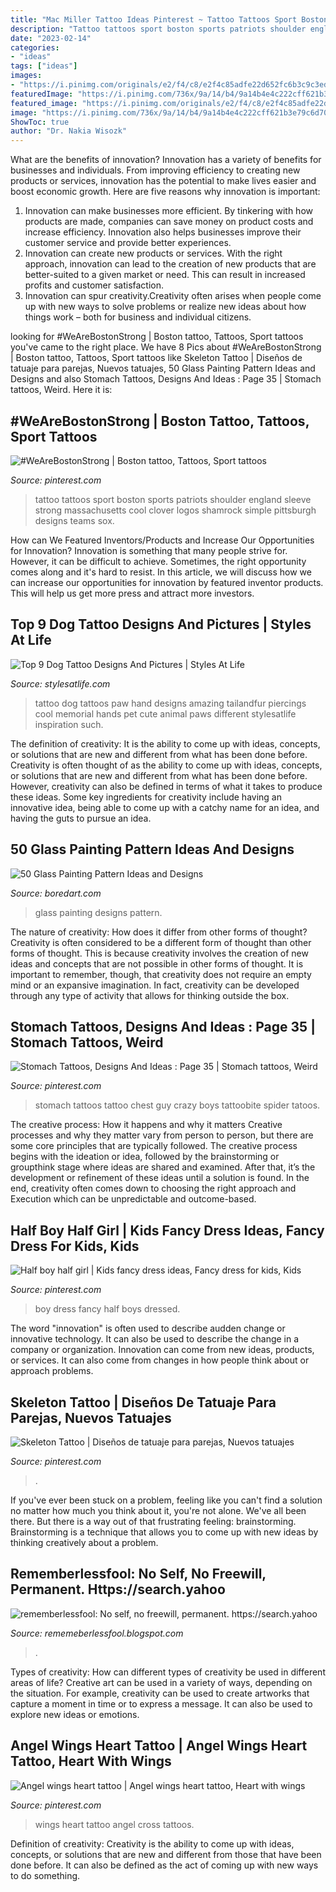 ```yaml
---
title: "Mac Miller Tattoo Ideas Pinterest ~ Tattoo Tattoos Sport Boston Sports Patriots Shoulder England Sleeve Strong Massachusetts Cool Clover Logos Shamrock Simple Pittsburgh Designs Teams Sox"
description: "Tattoo tattoos sport boston sports patriots shoulder england sleeve strong massachusetts cool clover logos shamrock simple pittsburgh designs teams sox"
date: "2023-02-14"
categories:
- "ideas"
tags: ["ideas"]
images:
- "https://i.pinimg.com/originals/e2/f4/c8/e2f4c85adfe22d652fc6b3c9c3edd98d.jpg"
featuredImage: "https://i.pinimg.com/736x/9a/14/b4/9a14b4e4c222cff621b3e79c6d703901.jpg"
featured_image: "https://i.pinimg.com/originals/e2/f4/c8/e2f4c85adfe22d652fc6b3c9c3edd98d.jpg"
image: "https://i.pinimg.com/736x/9a/14/b4/9a14b4e4c222cff621b3e79c6d703901.jpg"
ShowToc: true
author: "Dr. Nakia Wisozk"
---
```



What are the benefits of innovation?
Innovation has a variety of benefits for businesses and individuals. From improving efficiency to creating new products or services, innovation has the potential to make lives easier and boost economic growth. Here are five reasons why innovation is important: 
1. Innovation can make businesses more efficient. By tinkering with how products are made, companies can save money on product costs and increase efficiency. Innovation also helps businesses improve their customer service and provide better experiences. 
2. Innovation can create new products or services. With the right approach, innovation can lead to the creation of new products that are better-suited to a given market or need. This can result in increased profits and customer satisfaction. 
3. Innovation can spur creativity.Creativity often arises when people come up with new ways to solve problems or realize new ideas about how things work – both for business and individual citizens.

	

		
looking for #WeAreBostonStrong | Boston tattoo, Tattoos, Sport tattoos you've came to the right place. We have 8 Pics about #WeAreBostonStrong | Boston tattoo, Tattoos, Sport tattoos like Skeleton Tattoo | Diseños de tatuaje para parejas, Nuevos tatuajes, 50 Glass Painting Pattern Ideas and Designs and also Stomach Tattoos, Designs And Ideas : Page 35 | Stomach tattoos, Weird. Here it is:
		
    
## #WeAreBostonStrong | Boston Tattoo, Tattoos, Sport Tattoos

<img loading=lazy src="https://i.pinimg.com/originals/e2/f4/c8/e2f4c85adfe22d652fc6b3c9c3edd98d.jpg" onerror="this.onerror=null;this.src='https://tse1.mm.bing.net/th?id=OIP.8wPs2uzhJ_q9x6AT-vS6lQHaJ4&amp;pid=15.1';" alt="#WeAreBostonStrong | Boston tattoo, Tattoos, Sport tattoos">

_Source: pinterest.com_

>tattoo tattoos sport boston sports patriots shoulder england sleeve strong massachusetts cool clover logos shamrock simple pittsburgh designs teams sox. 

	

How can We Featured Inventors/Products and Increase Our Opportunities for Innovation?
Innovation is something that many people strive for. However, it can be difficult to achieve. Sometimes, the right opportunity comes along and it's hard to resist. In this article, we will discuss how we can increase our opportunities for innovation by featured inventor products. This will help us get more press and attract more investors.

    
## Top 9 Dog Tattoo Designs And Pictures | Styles At Life

<img loading=lazy src="https://stylesatlife.com/wp-content/uploads/2015/03/Dog-Tattoos-13.jpg" onerror="this.onerror=null;this.src='https://tse3.mm.bing.net/th?id=OIP.9eeZLOhuxFw04gVhvzS6uAAAAA&amp;pid=15.1';" alt="Top 9 Dog Tattoo Designs And Pictures | Styles At Life">

_Source: stylesatlife.com_

>tattoo dog tattoos paw hand designs amazing tailandfur piercings cool memorial hands pet cute animal paws different stylesatlife inspiration such. 

	

The definition of creativity: It is the ability to come up with ideas, concepts, or solutions that are new and different from what has been done before.
Creativity is often thought of as the ability to come up with ideas, concepts, or solutions that are new and different from what has been done before. However, creativity can also be defined in terms of what it takes to produce these ideas. Some key ingredients for creativity include having an innovative idea, being able to come up with a catchy name for an idea, and having the guts to pursue an idea.

    
## 50 Glass Painting Pattern Ideas And Designs

<img loading=lazy src="https://www.boredart.com/wp-content/uploads/2013/08/Glass-Painting-Pattern-Ideas-and-Designs-11.jpg" onerror="this.onerror=null;this.src='https://tse1.mm.bing.net/th?id=OIP.a0zPudFy6nWBCQxXFxpldgHaLH&amp;pid=15.1';" alt="50 Glass Painting Pattern Ideas and Designs">

_Source: boredart.com_

>glass painting designs pattern. 

	

The nature of creativity: How does it differ from other forms of thought?
Creativity is often considered to be a different form of thought than other forms of thought. This is because creativity involves the creation of new ideas and concepts that are not possible in other forms of thought. It is important to remember, though, that creativity does not require an empty mind or an expansive imagination. In fact, creativity can be developed through any type of activity that allows for thinking outside the box.

    
## Stomach Tattoos, Designs And Ideas : Page 35 | Stomach Tattoos, Weird

<img loading=lazy src="https://i.pinimg.com/originals/c9/43/2d/c9432db61b4a1b65ee28bcf8a2d5b5eb.jpg" onerror="this.onerror=null;this.src='https://tse4.mm.bing.net/th?id=OIP.hzhHtnKwJTMr7ro9km8CFQAAAA&amp;pid=15.1';" alt="Stomach Tattoos, Designs And Ideas : Page 35 | Stomach tattoos, Weird">

_Source: pinterest.com_

>stomach tattoos tattoo chest guy crazy boys tattoobite spider tatoos. 

	

The creative process: How it happens and why it matters
Creative processes and why they matter vary from person to person, but there are some core principles that are typically followed. The creative process begins with the ideation or idea, followed by the brainstorming or groupthink stage where ideas are shared and examined. After that, it’s the development or refinement of these ideas until a solution is found. In the end, creativity often comes down to choosing the right approach and Execution which can be unpredictable and outcome-based.

    
## Half Boy Half Girl | Kids Fancy Dress Ideas, Fancy Dress For Kids, Kids

<img loading=lazy src="https://i.pinimg.com/736x/84/87/65/8487658b9fec1981f7595d91167cff45--fancy-dress-dress-ideas.jpg" onerror="this.onerror=null;this.src='https://tse2.mm.bing.net/th?id=OIP.6hI1amN8al2kXHi9QrJGbwHaOC&amp;pid=15.1';" alt="Half boy half girl | Kids fancy dress ideas, Fancy dress for kids, Kids">

_Source: pinterest.com_

>boy dress fancy half boys dressed. 

	

The word "innovation" is often used to describe audden change or innovative technology. It can also be used to describe the change in a company or organization. Innovation can come from new ideas, products, or services. It can also come from changes in how people think about or approach problems.

    
## Skeleton Tattoo | Diseños De Tatuaje Para Parejas, Nuevos Tatuajes

<img loading=lazy src="https://i.pinimg.com/736x/9a/14/b4/9a14b4e4c222cff621b3e79c6d703901.jpg" onerror="this.onerror=null;this.src='https://tse1.mm.bing.net/th?id=OIP.L-a248e6dzq9kciJBTN76QHaJ3&amp;pid=15.1';" alt="Skeleton Tattoo | Diseños de tatuaje para parejas, Nuevos tatuajes">

_Source: pinterest.com_

>. 

	

If you've ever been stuck on a problem, feeling like you can't find a solution no matter how much you think about it, you're not alone. We've all been there. But there is a way out of that frustrating feeling: brainstorming. Brainstorming is a technique that allows you to come up with new ideas by thinking creatively about a problem.

    
## Rememberlessfool: No Self, No Freewill, Permanent. Https://search.yahoo

<img loading=lazy src="https://1.bp.blogspot.com/-qNvgSStlkbc/YNZaPmjCezI/AAAAAAAAm50/ZPB3N_jhe5oFeJIxVchmZ9y0flFbHl7ngCLcBGAsYHQ/w1200-h630-p-k-no-nu/Untitled.png9.png" onerror="this.onerror=null;this.src='https://tse4.mm.bing.net/th?id=OIP.R5nhYK9yLarblJhwGKG9QAHaD4&amp;pid=15.1';" alt="rememberlessfool: No self, no freewill, permanent. https://search.yahoo">

_Source: rememeberlessfool.blogspot.com_

>. 

	

Types of creativity: How can different types of creativity be used in different areas of life?
Creative art can be used in a variety of ways, depending on the situation. For example, creativity can be used to create artworks that capture a moment in time or to express a message. It can also be used to explore new ideas or emotions.

    
## Angel Wings Heart Tattoo | Angel Wings Heart Tattoo, Heart With Wings

<img loading=lazy src="https://i.pinimg.com/736x/28/e3/6b/28e36ba74803eafb6de9033eb443a828.jpg" onerror="this.onerror=null;this.src='https://tse3.mm.bing.net/th?id=OIP.9-sizFShPZhDZdZZ4l-ElQHaGf&amp;pid=15.1';" alt="Angel wings heart tattoo | Angel wings heart tattoo, Heart with wings">

_Source: pinterest.com_

>wings heart tattoo angel cross tattoos. 

	

Definition of creativity:
Creativity is the ability to come up with ideas, concepts, or solutions that are new and different from those that have been done before. It can also be defined as the act of coming up with new ways to do something.

